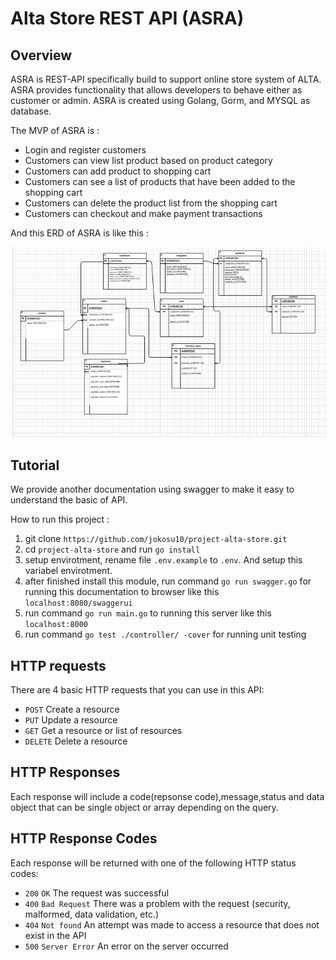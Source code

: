 # Alta Store REST API (ASRA)

## Overview

ASRA is REST-API specifically build to support online store system of ALTA. ASRA provides functionality that allows developers to behave either as customer or admin. ASRA is created using Golang, Gorm, and MYSQL as database.

The MVP of ASRA is :

* Login and register customers
* Customers can view list product based on product category
* Customers can add product to shopping cart
* Customers can see a list of products that have been added to the shopping cart
* Customers can delete the product list from the shopping cart
* Customers can checkout and make payment transactions

And this ERD of ASRA is like this :

![ERD of ASRA](./api_docs/erd.png)

## Tutorial

We provide another documentation using swagger to make it easy to understand the basic of API.

How to run this project :

1. git clone `https://github.com/jokosu10/project-alta-store.git`
2. cd `project-alta-store` and run `go install`
3. setup envirotment, rename file `.env.example` to `.env`. And setup this variabel envirotment.
4. after finished install this module, run command `go run swagger.go` for running this documentation to browser like this `localhost:8080/swaggerui`
5. run command `go run main.go` to running this server like this `localhost:8000`
6. run command `go test ./controller/ -cover` for running unit testing

## HTTP requests

There are 4 basic HTTP requests that you can use in this API:

* `POST` Create a resource
* `PUT` Update a resource
* `GET` Get a resource or list of resources
* `DELETE` Delete a resource

## HTTP Responses

Each response will include a code(repsonse code),message,status and data object that can be single object or array depending on the query.

## HTTP Response Codes

Each response will be returned with one of the following HTTP status codes:

* `200` `OK` The request was successful
* `400` `Bad Request` There was a problem with the request (security, malformed, data validation, etc.)
* `404` `Not found` An attempt was made to access a resource that does not exist in the API
* `500` `Server Error` An error on the server occurred